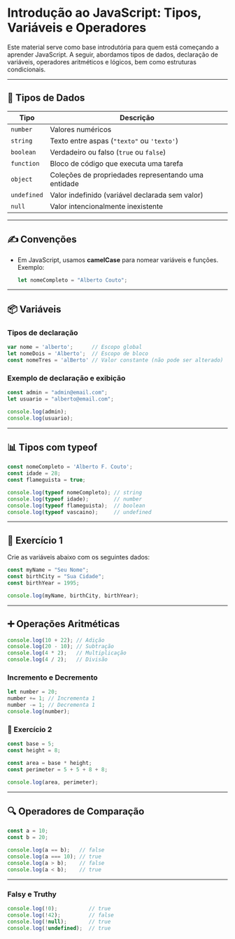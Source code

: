
# Introdução ao JavaScript: Tipos, Variáveis e Operadores

Este material serve como base introdutória para quem está começando a aprender JavaScript. A seguir, abordamos tipos de dados, declaração de variáveis, operadores aritméticos e lógicos, bem como estruturas condicionais.

---

## 🧠 Tipos de Dados

| Tipo        | Descrição                                               |
|-------------|----------------------------------------------------------|
| `number`    | Valores numéricos                                        |
| `string`    | Texto entre aspas (`"texto"` ou `'texto'`)              |
| `boolean`   | Verdadeiro ou falso (`true` ou `false`)                 |
| `function`  | Bloco de código que executa uma tarefa                  |
| `object`    | Coleções de propriedades representando uma entidade     |
| `undefined` | Valor indefinido (variável declarada sem valor)         |
| `null`      | Valor intencionalmente inexistente                      |

---

## ✍️ Convenções

- Em JavaScript, usamos **camelCase** para nomear variáveis e funções. Exemplo:
  ```js
  let nomeCompleto = "Alberto Couto";
  ```

---

## 📦 Variáveis

### Tipos de declaração

```js
var nome = 'alberto';      // Escopo global
let nomeDois = 'Alberto';  // Escopo de bloco
const nomeTres = 'alBerto' // Valor constante (não pode ser alterado)
```

### Exemplo de declaração e exibição
```js
const admin = "admin@email.com";
let usuario = "alberto@email.com";

console.log(admin);
console.log(usuario);
```

---

## 📊 Tipos com typeof

```js
const nomeCompleto = 'Alberto F. Couto';
const idade = 28;
const flameguista = true;

console.log(typeof nomeCompleto); // string
console.log(typeof idade);        // number
console.log(typeof flameguista);  // boolean
console.log(typeof vascaino);     // undefined
```

---

## 🧪 Exercício 1

Crie as variáveis abaixo com os seguintes dados:

```js
const myName = "Seu Nome";
const birthCity = "Sua Cidade";
const birthYear = 1995;

console.log(myName, birthCity, birthYear);
```

---

## ➕ Operações Aritméticas

```js
console.log(10 + 22); // Adição
console.log(20 - 10); // Subtração
console.log(4 * 2);   // Multiplicação
console.log(4 / 2);   // Divisão
```

### Incremento e Decremento

```js
let number = 20;
number += 1; // Incrementa 1
number -= 1; // Decrementa 1
console.log(number);
```

### 🧪 Exercício 2

```js
const base = 5;
const height = 8;

const area = base * height;
const perimeter = 5 + 5 + 8 + 8;

console.log(area, perimeter);
```

---

## 🔍 Operadores de Comparação

```js
const a = 10;
const b = 20;

console.log(a == b);   // false
console.log(a === 10); // true
console.log(a > b);    // false
console.log(a < b);    // true
```

---

### Falsy e Truthy

```js
console.log(!0);          // true
console.log(!42);         // false
console.log(!null);       // true
console.log(!undefined);  // true
```
